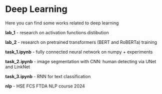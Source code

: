 # Deep Learning
Here you can find some works related to deep learning

**lab_1** - research on activation functions distibution 

**lab_2** - research on pretrained transformers (BERT and RoBERTa) training

**task_1.ipynb** - fully connected neural network on numpy + experiments

**task_2.ipynb** - image segmentation with CNN: human detecting via UNet and LinkNet

**task_3.ipynb** - RNN for text classification

**nlp** - HSE FCS FTDA NLP course 2024
